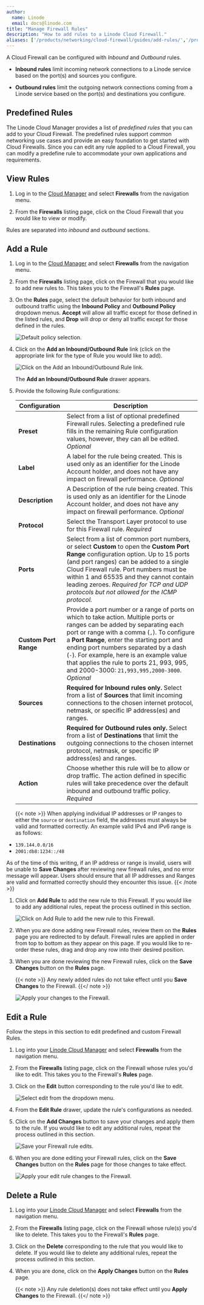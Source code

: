 ```yaml
---
author:
  name: Linode
  email: docs@linode.com
title: "Manage Firewall Rules"
description: "How to add rules to a Linode Cloud Firewall."
aliases: ['/products/networking/cloud-firewall/guides/add-rules/','/products/networking/cloud-firewall/guides/edit-rules/','/products/networking/cloud-firewall/guides/delete-rules/']
---
```


A Cloud Firewall can be configured with *Inbound* and *Outbound* rules.

- **Inbound rules** limit incoming network connections to a Linode service based on the port(s) and sources you configure.

- **Outbound rules** limit the outgoing network connections coming from a Linode service based on the port(s) and destinations you configure.

## Predefined Rules

The Linode Cloud Manager provides a list of *predefined rules* that you can add to your Cloud Firewall. The predefined rules support common networking use cases and provide an easy foundation to get started with Cloud Firewalls. Since you can edit any rule applied to a Cloud Firewall, you can modify a predefine rule to accommodate your own applications and requirements.

## View Rules

1. Log in to the [Cloud Manager](https://cloud.linode.com/) and select **Firewalls** from the navigation menu.

1. From the **Firewalls** listing page, click on the Cloud Firewall that you would like to view or modify.

Rules are separated into *inbound* and *outbound* sections.

## Add a Rule

1. Log in to the [Cloud Manager](https://cloud.linode.com/) and select **Firewalls** from the navigation menu.

1. From the **Firewalls** listing page, click on the Firewall that you would like to add new rules to. This takes you to the Firewall's **Rules** page.

1. On the **Rules** page, select the default behavior for both inbound and outbound traffic using the **Inbound Policy** and **Outbound Policy** dropdown menus. **Accept** will allow all traffic except for those defined in the listed rules, and **Drop** will drop or deny all traffic except for those defined in the rules.

    ![Default policy selection.](edit-default-policies.png "Click on the Add an Inbound/Outbound Rule link.")

1. Click on the **Add an Inbound/Outbound Rule** link (click on the appropriate link for the type of Rule you would like to add).

    ![Click on the Add an Inbound/Outbound Rule link.](add-a-new-rule.png "Click on the Add an Inbound/Outbound Rule link.")

    The **Add an Inbound/Outbound Rule** drawer appears.

1. Provide the following Rule configurations:

    | **Configuration** | **Description** |
    | --------------- | --------------- |
    | **Preset** | Select from a list of optional predefined Firewall rules. Selecting a predefined rule fills in the remaining Rule configuration values, however, they can all be edited. *Optional*|
    | **Label** | A label for the rule being created. This is used only as an identifier for the Linode Account holder, and does not have any impact on firewall performance. *Optional*
    | **Description** | A Description of the rule being created. This is used only as an identifier for the Linode Account holder, and does not have any impact on firewall performance. *Optional*|
    | **Protocol** | Select the Transport Layer protocol to use for this Firewall rule. *Required*|
    | **Ports** | Select from a list of common port numbers, or select **Custom** to open the **Custom Port Range** configuration option. Up to 15 ports (and port ranges) can be added to a single Cloud Firewall rule. Port numbers must be within 1 and 65535 and they cannot contain leading zeroes. *Required for TCP and UDP protocols but not allowed for the ICMP protocol.* |
    | **Custom Port Range** | Provide a port number or a range of ports on which to take action. Multiple ports or ranges can be added by separating each port or range with a comma (`,`). To configure a **Port Range**, enter the starting port and ending port numbers separated by a dash (`-`). For example, here is an example value that applies the rule to ports 21, 993, 995, and 2000-3000: `21,993,995,2000-3000`.  *Optional* |
    | **Sources** | **Required for Inbound rules only.** Select from a list of **Sources** that limit incoming connections to the chosen internet protocol, netmask, or specific IP address(es) and ranges. |
    | **Destinations** | **Required for Outbound rules only.** Select from a list of **Destinations** that limit the outgoing connections to the chosen internet protocol, netmask, or specific IP address(es) and ranges. |
    | **Action** | Choose whether this rule will be to allow or drop traffic. The action defined in specific rules will take precedence over the default inbound and outbound traffic policy. *Required* |

    {{< note >}}
  When applying individual IP addresses or IP ranges to either the `source` or `destination` field, the addresses must always be valid and formatted correctly. An example valid IPv4 and IPv6 range is as follows:

  - `139.144.0.0/16`
  - `2001:db8:1234::/48`

  As of the time of this writing, if an IP address or range is invalid, users will be unable to **Save Changes** after reviewing new firewall rules, and no error message will appear. Users should ensure that all IP addresses and Ranges are valid and formatted correctly should they encounter this issue.
  {{< /note >}}

1. Click on **Add Rule** to add the new rule to this Firewall. If you would like to add any additional rules, repeat the process outlined in this section.

    ![Click on Add Rule to add the new rule to this Firewall.](add-an-inbound-rule-firewall.png "Click on Add Rule to add the new rule to this Firewall.")

1. When you are done adding new Firewall rules, review them on the **Rules** page you are redirected to by default. Firewall rules are applied in order from top to bottom as they appear on this page. If you would like to re-order these rules, drag and drop any row into their desired position.

1. When you are done reviewing the new Firewall rules, click on the **Save Changes** button on the **Rules** page.

    {{< note >}}
Any newly added rules do not take effect until you **Save Changes** to the Firewall.
{{</ note >}}

    ![Apply your changes to the Firewall.](save-changes-firewall.png "Apply your changes to the Firewall.")


## Edit a Rule

Follow the steps in this section to edit predefined and custom Firewall Rules.

1. Log into your [Linode Cloud Manager](https://cloud.linode.com/) and select **Firewalls** from the navigation menu.

1. From the **Firewalls** listing page, click on the Firewall whose rules you'd like to edit. This takes you to the Firewall's **Rules** page.

1. Click on the **Edit** button corresponding to the rule you'd like to edit.

    ![Select edit from the dropdown menu.](select-firewall-to-edit.png "Select edit from the dropdown menu.")

1. From the **Edit Rule** drawer, update the rule's configurations as needed.

1. Click on the **Add Changes** button to save your changes and apply them to the rule. If you would like to edit any additional rules, repeat the process outlined in this section.

    ![Save your Firewall rule edits.](edit-firewall-rule.png "Save your Firewall rule edits.")

1. When you are done editing your Firewall rules, click on the **Save Changes** button on the **Rules** page for those changes to take effect.

    ![Apply your edit rule changes to the Firewall.](save-changes-to-firewall.png "Apply your edit rule changes to the Firewall.")

## Delete a Rule

1. Log into your [Linode Cloud Manager](https://cloud.linode.com/) and select **Firewalls** from the navigation menu.

1. From the **Firewalls** listing page, click on the Firewall whose rule(s) you'd like to delete. This takes you to the Firewall's **Rules** page.

1. Click on the **Delete** corresponding to the rule that you would like to delete. If you would like to delete any additional rules, repeat the process outlined in this section.

1. When you are done, click on the **Apply Changes** button on the **Rules** page.

    {{< note >}}
Any rule deletion(s) does not take effect until you **Apply Changes** to the Firewall.
    {{</ note >}}